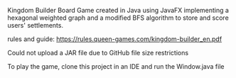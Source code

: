 Kingdom Builder Board Game created in Java using JavaFX implementing a hexagonal weighted graph and a modified BFS algorithm to store and score users' settlements.

rules and guide: https://rules.queen-games.com/kingdom-builder_en.pdf

Could not upload a JAR file due to GitHub file size restrictions

To play the game, clone this project in an IDE and run the Window.java file
